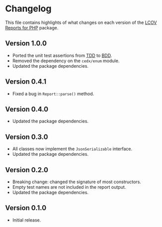 # Changelog
This file contains highlights of what changes on each version of the [LCOV Reports for PHP](https://github.com/cedx/lcov.php) package.

## Version 1.0.0
- Ported the unit test assertions from [TDD](https://en.wikipedia.org/wiki/Test-driven_development) to [BDD](https://en.wikipedia.org/wiki/Behavior-driven_development).
- Removed the dependency on the `cedx/enum` module.
- Updated the package dependencies.

## Version 0.4.1
- Fixed a bug in `Report::parse()` method.

## Version 0.4.0
- Updated the package dependencies.

## Version 0.3.0
- All classes now implement the `JsonSerializable` interface.
- Updated the package dependencies.

## Version 0.2.0
- Breaking change: changed the signature of most constructors.
- Empty test names are not included in the report output.
- Updated the package dependencies.

## Version 0.1.0
- Initial release.
